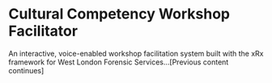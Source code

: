 # Cultural Competency Workshop Facilitator

An interactive, voice-enabled workshop facilitation system built with the xRx framework for West London Forensic Services...[Previous content continues]